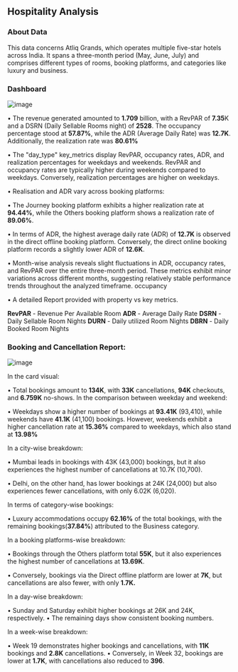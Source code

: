 ## Hospitality Analysis

### About Data

This data concerns Atliq Grands, which operates multiple five-star hotels across India. It spans a three-month period (May, June, July) and comprises different types of rooms, booking platforms, and categories like luxury and business.

### Dashboard

![image](https://github.com/github-aapmor/PowerBI-Reports/assets/149667836/21a1163e-cdd4-4848-a92c-2a014cc42f4c)


• The revenue generated amounted to **1.709** billion, with a RevPAR of **7.35**K and a DSRN (Daily Sellable Rooms night) of **2528**. The occupancy percentage stood at **57.87%**, while the ADR (Average Daily Rate) was **12.7K**. Additionally, the realization rate was **80.61%**

• The "day_type" key_metrics display RevPAR, occupancy rates, ADR, and realization percentages for weekdays and weekends. RevPAR and occupancy rates are typically higher during weekends compared to weekdays. Conversely, realization percentages are higher on weekdays.


• Realisation and ADR vary across booking platforms:

• The Journey booking platform exhibits a higher realization rate at **94.44%**, while the Others booking platform shows a realization rate of **89.06%**.

• In terms of ADR, the highest average daily rate (ADR) of **12.7K** is observed in the direct offline booking platform. Conversely, the direct online booking platform records a slightly lower ADR of **12.6K**.

• Month-wise analysis reveals slight fluctuations in ADR, occupancy rates, and RevPAR over the entire three-month period. These metrics exhibit minor variations across different months, suggesting relatively stable performance trends throughout the analyzed timeframe.
occupancy 

• A detailed Report provided with property vs key metrics.

**RevPAR** - Revenue Per Available Room    **ADR** - Average Daily Rate   **DSRN** - Daily Sellable Room Nights   **DURN** - Daily utilized Room Nights  **DBRN** - Daily Booked Room Nights




### **Booking and Cancellation Report:**


![image](https://github.com/github-aapmor/PowerBI-Reports/assets/149667836/a83445c9-79a8-4576-bb86-e5ad3231db35)



In the card visual:

• Total bookings amount to **134K**, with **33K** cancellations, **94K**  checkouts, and **6.759K**  no-shows.
In the comparison between weekday and weekend:

• Weekdays show a higher number of bookings at **93.41K** (93,410), while weekends have **41.1K** (41,100) bookings.
However, weekends exhibit a higher cancellation rate at **15.36%** compared to weekdays, which also stand at **13.98%**


In a city-wise breakdown:

• Mumbai leads in bookings with 43K (43,000) bookings, but it also experiences the highest number of cancellations at 10.7K (10,700).

• Delhi, on the other hand, has lower bookings at 24K (24,000) but also experiences fewer cancellations, with only 6.02K (6,020).


In terms of category-wise bookings:

• Luxury accommodations occupy **62.16%** of the total bookings, with the remaining bookings(**37.84%**) attributed to the Business category.


In a booking platforms-wise breakdown:

• Bookings through the Others platform total **55K**, but it also experiences the highest number of cancellations at **13.69K**.

• Conversely, bookings via the Direct offline platform are lower at **7K**, but cancellations are also fewer, with only **1.7K.**

In a day-wise breakdown:

• Sunday and Saturday exhibit higher bookings at 26K and 24K, respectively.
• The remaining days show consistent booking numbers.

In a week-wise breakdown:

• Week 19 demonstrates higher bookings and cancellations, with **11K** bookings and **2.8K** cancellations.
• Conversely, in Week 32, bookings are lower at **1.7K**, with cancellations also reduced to **396**.
